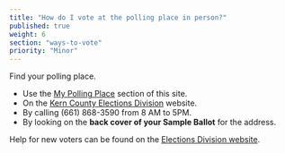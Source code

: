 ```yaml
---
title: "How do I vote at the polling place in person?"
published: true
weight: 6
section: "ways-to-vote"
priority: "Minor"
---
```


Find your polling place.  
- Use the [My Polling Place](#section-my-polling-place) section of this site.  
- On the [Kern County Elections Division](https://elections.co.kern.ca.us/elections/VoterInfo/Address.asp) website.  
- By calling (661) 868-3590 from 8 AM to 5PM.  
- By looking on the **back cover of your Sample Ballot** for the address.  

Help for new voters can be found on the [Elections Division website](https://elections.co.kern.ca.us/elections/reghowto.asp).  
